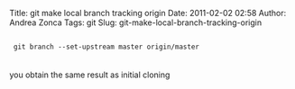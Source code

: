 Title: git make local branch tracking origin
Date: 2011-02-02 02:58
Author: Andrea Zonca
Tags: git
Slug: git-make-local-branch-tracking-origin

<code>
 git branch --set-upstream master origin/master
</code>
<br/>
<br/>
you obtain the same result as initial cloning
